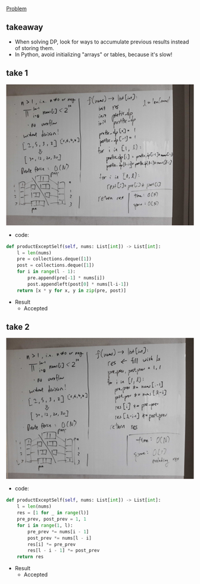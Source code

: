 [Problem](https://leetcode.com/problems/product-of-array-except-self/)

## takeaway
- When solving DP, look for ways to accumulate previous results instead of
  storing them.
- In Python, avoid initializing "arrays" or tables, because it's slow!

## take 1
![](img-1.jpg)
- code:
```python
def productExceptSelf(self, nums: List[int]) -> List[int]:
    l = len(nums)
    pre = collections.deque([1])
    post = collections.deque([1])
    for i in range(l - 1):
        pre.append(pre[-1] * nums[i])
        post.appendleft(post[0] * nums[l-i-1])
    return [x * y for x, y in zip(pre, post)]
```
- Result
    - Accepted

## take 2
![](img-2.jpg)
- code:
```python
def productExceptSelf(self, nums: List[int]) -> List[int]:
    l = len(nums)
    res = [1 for _ in range(l)]
    pre_prev, post_prev = 1, 1
    for i in range(1, l):
        pre_prev *= nums[i - 1]
        post_prev *= nums[l - i]
        res[i] *= pre_prev
        res[l - i - 1] *= post_prev
    return res
```
- Result
    - Accepted

